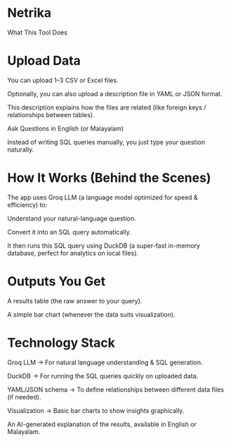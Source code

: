 # Netrika
What This Tool Does

# Upload Data

You can upload 1–3 CSV or Excel files.

Optionally, you can also upload a description file in YAML or JSON format.

This description explains how the files are related (like foreign keys / relationships between tables).

Ask Questions in English (or Malayalam)

Instead of writing SQL queries manually, you just type your question naturally.


# How It Works (Behind the Scenes)

The app uses Groq LLM (a language model optimized for speed & efficiency) to:

Understand your natural-language question.

Convert it into an SQL query automatically.

It then runs this SQL query using DuckDB (a super-fast in-memory database, perfect for analytics on local files).

# Outputs You Get

A results table (the raw answer to your query).

A simple bar chart (whenever the data suits visualization).



# Technology Stack

Groq LLM → For natural language understanding & SQL generation.

DuckDB → For running the SQL queries quickly on uploaded data.

YAML/JSON schema → To define relationships between different data files (if needed).

Visualization → Basic bar charts to show insights graphically.

An AI-generated explanation of the results, available in English or Malayalam.
